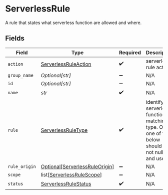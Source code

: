 # ServerlessRule

A rule that states what serverless function are allowed and where.


## Fields

| Field                                                                                                 | Type                                                                                                  | Required                                                                                              | Description                                                                                           |
| ----------------------------------------------------------------------------------------------------- | ----------------------------------------------------------------------------------------------------- | ----------------------------------------------------------------------------------------------------- | ----------------------------------------------------------------------------------------------------- |
| `action`                                                                                              | [ServerlessRuleAction](../../models/shared/serverlessruleaction.md)                                   | :heavy_check_mark:                                                                                    | serverless rule action                                                                                |
| `group_name`                                                                                          | *Optional[str]*                                                                                       | :heavy_minus_sign:                                                                                    | N/A                                                                                                   |
| `id`                                                                                                  | *Optional[str]*                                                                                       | :heavy_minus_sign:                                                                                    | N/A                                                                                                   |
| `name`                                                                                                | *str*                                                                                                 | :heavy_check_mark:                                                                                    | N/A                                                                                                   |
| `rule`                                                                                                | [ServerlessRuleType](../../models/shared/serverlessruletype.md)                                       | :heavy_check_mark:                                                                                    | identify the serverless functions matching type. Only one of the below should be not null, and  used. |
| `rule_origin`                                                                                         | [Optional[ServerlessRuleOrigin]](../../models/shared/serverlessruleorigin.md)                         | :heavy_minus_sign:                                                                                    | N/A                                                                                                   |
| `scope`                                                                                               | list[[ServerlessRuleScope](../../models/shared/serverlessrulescope.md)]                               | :heavy_minus_sign:                                                                                    | N/A                                                                                                   |
| `status`                                                                                              | [ServerlessRuleStatus](../../models/shared/serverlessrulestatus.md)                                   | :heavy_check_mark:                                                                                    | N/A                                                                                                   |